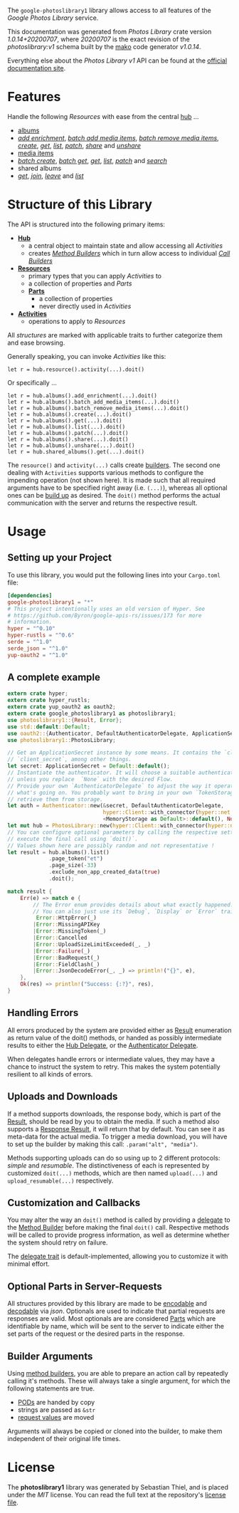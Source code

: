 <!---
DO NOT EDIT !
This file was generated automatically from 'src/mako/api/README.md.mako'
DO NOT EDIT !
-->
The `google-photoslibrary1` library allows access to all features of the *Google Photos Library* service.

This documentation was generated from *Photos Library* crate version *1.0.14+20200707*, where *20200707* is the exact revision of the *photoslibrary:v1* schema built by the [mako](http://www.makotemplates.org/) code generator *v1.0.14*.

Everything else about the *Photos Library* *v1* API can be found at the
[official documentation site](https://developers.google.com/photos/).
# Features

Handle the following *Resources* with ease from the central [hub](https://docs.rs/google-photoslibrary1/1.0.14+20200707/google_photoslibrary1/PhotosLibrary) ... 

* [albums](https://docs.rs/google-photoslibrary1/1.0.14+20200707/google_photoslibrary1/api::Album)
 * [*add enrichment*](https://docs.rs/google-photoslibrary1/1.0.14+20200707/google_photoslibrary1/api::AlbumAddEnrichmentCall), [*batch add media items*](https://docs.rs/google-photoslibrary1/1.0.14+20200707/google_photoslibrary1/api::AlbumBatchAddMediaItemCall), [*batch remove media items*](https://docs.rs/google-photoslibrary1/1.0.14+20200707/google_photoslibrary1/api::AlbumBatchRemoveMediaItemCall), [*create*](https://docs.rs/google-photoslibrary1/1.0.14+20200707/google_photoslibrary1/api::AlbumCreateCall), [*get*](https://docs.rs/google-photoslibrary1/1.0.14+20200707/google_photoslibrary1/api::AlbumGetCall), [*list*](https://docs.rs/google-photoslibrary1/1.0.14+20200707/google_photoslibrary1/api::AlbumListCall), [*patch*](https://docs.rs/google-photoslibrary1/1.0.14+20200707/google_photoslibrary1/api::AlbumPatchCall), [*share*](https://docs.rs/google-photoslibrary1/1.0.14+20200707/google_photoslibrary1/api::AlbumShareCall) and [*unshare*](https://docs.rs/google-photoslibrary1/1.0.14+20200707/google_photoslibrary1/api::AlbumUnshareCall)
* [media items](https://docs.rs/google-photoslibrary1/1.0.14+20200707/google_photoslibrary1/api::MediaItem)
 * [*batch create*](https://docs.rs/google-photoslibrary1/1.0.14+20200707/google_photoslibrary1/api::MediaItemBatchCreateCall), [*batch get*](https://docs.rs/google-photoslibrary1/1.0.14+20200707/google_photoslibrary1/api::MediaItemBatchGetCall), [*get*](https://docs.rs/google-photoslibrary1/1.0.14+20200707/google_photoslibrary1/api::MediaItemGetCall), [*list*](https://docs.rs/google-photoslibrary1/1.0.14+20200707/google_photoslibrary1/api::MediaItemListCall), [*patch*](https://docs.rs/google-photoslibrary1/1.0.14+20200707/google_photoslibrary1/api::MediaItemPatchCall) and [*search*](https://docs.rs/google-photoslibrary1/1.0.14+20200707/google_photoslibrary1/api::MediaItemSearchCall)
* shared albums
 * [*get*](https://docs.rs/google-photoslibrary1/1.0.14+20200707/google_photoslibrary1/api::SharedAlbumGetCall), [*join*](https://docs.rs/google-photoslibrary1/1.0.14+20200707/google_photoslibrary1/api::SharedAlbumJoinCall), [*leave*](https://docs.rs/google-photoslibrary1/1.0.14+20200707/google_photoslibrary1/api::SharedAlbumLeaveCall) and [*list*](https://docs.rs/google-photoslibrary1/1.0.14+20200707/google_photoslibrary1/api::SharedAlbumListCall)




# Structure of this Library

The API is structured into the following primary items:

* **[Hub](https://docs.rs/google-photoslibrary1/1.0.14+20200707/google_photoslibrary1/PhotosLibrary)**
    * a central object to maintain state and allow accessing all *Activities*
    * creates [*Method Builders*](https://docs.rs/google-photoslibrary1/1.0.14+20200707/google_photoslibrary1/client::MethodsBuilder) which in turn
      allow access to individual [*Call Builders*](https://docs.rs/google-photoslibrary1/1.0.14+20200707/google_photoslibrary1/client::CallBuilder)
* **[Resources](https://docs.rs/google-photoslibrary1/1.0.14+20200707/google_photoslibrary1/client::Resource)**
    * primary types that you can apply *Activities* to
    * a collection of properties and *Parts*
    * **[Parts](https://docs.rs/google-photoslibrary1/1.0.14+20200707/google_photoslibrary1/client::Part)**
        * a collection of properties
        * never directly used in *Activities*
* **[Activities](https://docs.rs/google-photoslibrary1/1.0.14+20200707/google_photoslibrary1/client::CallBuilder)**
    * operations to apply to *Resources*

All *structures* are marked with applicable traits to further categorize them and ease browsing.

Generally speaking, you can invoke *Activities* like this:

```Rust,ignore
let r = hub.resource().activity(...).doit()
```

Or specifically ...

```ignore
let r = hub.albums().add_enrichment(...).doit()
let r = hub.albums().batch_add_media_items(...).doit()
let r = hub.albums().batch_remove_media_items(...).doit()
let r = hub.albums().create(...).doit()
let r = hub.albums().get(...).doit()
let r = hub.albums().list(...).doit()
let r = hub.albums().patch(...).doit()
let r = hub.albums().share(...).doit()
let r = hub.albums().unshare(...).doit()
let r = hub.shared_albums().get(...).doit()
```

The `resource()` and `activity(...)` calls create [builders][builder-pattern]. The second one dealing with `Activities` 
supports various methods to configure the impending operation (not shown here). It is made such that all required arguments have to be 
specified right away (i.e. `(...)`), whereas all optional ones can be [build up][builder-pattern] as desired.
The `doit()` method performs the actual communication with the server and returns the respective result.

# Usage

## Setting up your Project

To use this library, you would put the following lines into your `Cargo.toml` file:

```toml
[dependencies]
google-photoslibrary1 = "*"
# This project intentionally uses an old version of Hyper. See
# https://github.com/Byron/google-apis-rs/issues/173 for more
# information.
hyper = "^0.10"
hyper-rustls = "^0.6"
serde = "^1.0"
serde_json = "^1.0"
yup-oauth2 = "^1.0"
```

## A complete example

```Rust
extern crate hyper;
extern crate hyper_rustls;
extern crate yup_oauth2 as oauth2;
extern crate google_photoslibrary1 as photoslibrary1;
use photoslibrary1::{Result, Error};
use std::default::Default;
use oauth2::{Authenticator, DefaultAuthenticatorDelegate, ApplicationSecret, MemoryStorage};
use photoslibrary1::PhotosLibrary;

// Get an ApplicationSecret instance by some means. It contains the `client_id` and 
// `client_secret`, among other things.
let secret: ApplicationSecret = Default::default();
// Instantiate the authenticator. It will choose a suitable authentication flow for you, 
// unless you replace  `None` with the desired Flow.
// Provide your own `AuthenticatorDelegate` to adjust the way it operates and get feedback about 
// what's going on. You probably want to bring in your own `TokenStorage` to persist tokens and
// retrieve them from storage.
let auth = Authenticator::new(&secret, DefaultAuthenticatorDelegate,
                              hyper::Client::with_connector(hyper::net::HttpsConnector::new(hyper_rustls::TlsClient::new())),
                              <MemoryStorage as Default>::default(), None);
let mut hub = PhotosLibrary::new(hyper::Client::with_connector(hyper::net::HttpsConnector::new(hyper_rustls::TlsClient::new())), auth);
// You can configure optional parameters by calling the respective setters at will, and
// execute the final call using `doit()`.
// Values shown here are possibly random and not representative !
let result = hub.albums().list()
             .page_token("et")
             .page_size(-33)
             .exclude_non_app_created_data(true)
             .doit();

match result {
    Err(e) => match e {
        // The Error enum provides details about what exactly happened.
        // You can also just use its `Debug`, `Display` or `Error` traits
         Error::HttpError(_)
        |Error::MissingAPIKey
        |Error::MissingToken(_)
        |Error::Cancelled
        |Error::UploadSizeLimitExceeded(_, _)
        |Error::Failure(_)
        |Error::BadRequest(_)
        |Error::FieldClash(_)
        |Error::JsonDecodeError(_, _) => println!("{}", e),
    },
    Ok(res) => println!("Success: {:?}", res),
}

```
## Handling Errors

All errors produced by the system are provided either as [Result](https://docs.rs/google-photoslibrary1/1.0.14+20200707/google_photoslibrary1/client::Result) enumeration as return value of
the doit() methods, or handed as possibly intermediate results to either the 
[Hub Delegate](https://docs.rs/google-photoslibrary1/1.0.14+20200707/google_photoslibrary1/client::Delegate), or the [Authenticator Delegate](https://docs.rs/yup-oauth2/*/yup_oauth2/trait.AuthenticatorDelegate.html).

When delegates handle errors or intermediate values, they may have a chance to instruct the system to retry. This 
makes the system potentially resilient to all kinds of errors.

## Uploads and Downloads
If a method supports downloads, the response body, which is part of the [Result](https://docs.rs/google-photoslibrary1/1.0.14+20200707/google_photoslibrary1/client::Result), should be
read by you to obtain the media.
If such a method also supports a [Response Result](https://docs.rs/google-photoslibrary1/1.0.14+20200707/google_photoslibrary1/client::ResponseResult), it will return that by default.
You can see it as meta-data for the actual media. To trigger a media download, you will have to set up the builder by making
this call: `.param("alt", "media")`.

Methods supporting uploads can do so using up to 2 different protocols: 
*simple* and *resumable*. The distinctiveness of each is represented by customized 
`doit(...)` methods, which are then named `upload(...)` and `upload_resumable(...)` respectively.

## Customization and Callbacks

You may alter the way an `doit()` method is called by providing a [delegate](https://docs.rs/google-photoslibrary1/1.0.14+20200707/google_photoslibrary1/client::Delegate) to the 
[Method Builder](https://docs.rs/google-photoslibrary1/1.0.14+20200707/google_photoslibrary1/client::CallBuilder) before making the final `doit()` call. 
Respective methods will be called to provide progress information, as well as determine whether the system should 
retry on failure.

The [delegate trait](https://docs.rs/google-photoslibrary1/1.0.14+20200707/google_photoslibrary1/client::Delegate) is default-implemented, allowing you to customize it with minimal effort.

## Optional Parts in Server-Requests

All structures provided by this library are made to be [encodable](https://docs.rs/google-photoslibrary1/1.0.14+20200707/google_photoslibrary1/client::RequestValue) and 
[decodable](https://docs.rs/google-photoslibrary1/1.0.14+20200707/google_photoslibrary1/client::ResponseResult) via *json*. Optionals are used to indicate that partial requests are responses 
are valid.
Most optionals are are considered [Parts](https://docs.rs/google-photoslibrary1/1.0.14+20200707/google_photoslibrary1/client::Part) which are identifiable by name, which will be sent to 
the server to indicate either the set parts of the request or the desired parts in the response.

## Builder Arguments

Using [method builders](https://docs.rs/google-photoslibrary1/1.0.14+20200707/google_photoslibrary1/client::CallBuilder), you are able to prepare an action call by repeatedly calling it's methods.
These will always take a single argument, for which the following statements are true.

* [PODs][wiki-pod] are handed by copy
* strings are passed as `&str`
* [request values](https://docs.rs/google-photoslibrary1/1.0.14+20200707/google_photoslibrary1/client::RequestValue) are moved

Arguments will always be copied or cloned into the builder, to make them independent of their original life times.

[wiki-pod]: http://en.wikipedia.org/wiki/Plain_old_data_structure
[builder-pattern]: http://en.wikipedia.org/wiki/Builder_pattern
[google-go-api]: https://github.com/google/google-api-go-client

# License
The **photoslibrary1** library was generated by Sebastian Thiel, and is placed 
under the *MIT* license.
You can read the full text at the repository's [license file][repo-license].

[repo-license]: https://github.com/Byron/google-apis-rsblob/master/LICENSE.md

